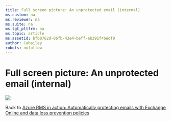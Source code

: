 ```yaml
---
title: Full screen picture: An unprotected email (internal)
ms.custom: na
ms.reviewer: na
ms.suite: na
ms.tgt_pltfrm: na
ms.topic: article
ms.assetid: bfb0762d-06fb-42e4-beff-eb391f4bedf0
author: Cabailey
robots: nofollow
---
```

# Full screen picture: An unprotected email (internal)
![](/Image/AzRMS_DLPUnprotectedEmail.png)

Back to [Azure RMS in action: Automatically protecting emails with Exchange Online and data loss prevention policies](http://technet.microsoft.com/library/jj585026.aspx)

